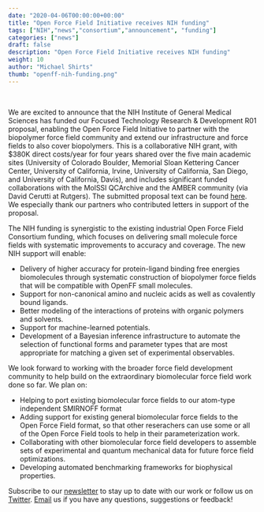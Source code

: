 ```yaml
---
date: "2020-04-06T00:00:00+00:00"
title: "Open Force Field Initiative receives NIH funding"
tags: ["NIH","news","consortium","announcement", "funding"]
categories: ["news"]
draft: false
description: "Open Force Field Initiative receives NIH funding"
weight: 10
author: "Michael Shirts"
thumb: "openff-nih-funding.png"
---
```


<br>

We are excited to announce that the NIH Institute of General Medical Sciences has funded our Focused Technology Research & Development R01 proposal, enabling the Open Force Field Initiative to partner with the biopolymer force field community and extend our infrastructure and force fields to also cover biopolymers.
This is a collaborative NIH grant, with $380K direct costs/year for four years shared over the five main academic sites (University of Colorado Boulder, Memorial Sloan Kettering Cancer Center, University of California, Irvine, University of California, San Diego, and University of California, Davis), and includes significant funded collaborations with the MolSSI QCArchive and the AMBER community (via David Cerutti at Rutgers). The submitted proposal text can be found [here](/community/news/news/seeking-nih-funding/2019-03-05-OpenFF-R01-proposal.pdf).
We especially thank our partners who contributed letters in support of the proposal.

The NIH funding is synergistic to the existing industrial Open Force Field Consortium funding, which focuses on delivering
small molecule force fields with systematic improvements to accuracy and coverage. The new NIH support will enable:

  - Delivery of higher accuracy for protein-ligand binding free energies biomolecules through systematic construction of biopolymer force fields that will be compatible with OpenFF small molecules.
  - Support for non-canonical amino and nucleic acids as well as covalently bound ligands.
  - Better modeling of the interactions of proteins with organic polymers and solvents.
  - Support for machine-learned potentials.
  - Development of a Bayesian inference infrastructure to automate the selection of functional forms and parameter types that are most appropriate for matching a given set of experimental observables.

We look forward to working with the broader force field development community to help build on the extraordinary biomolecular force field work done so far. We plan on:

  - Helping to port existing biomolecular force fields to our atom-type independent SMIRNOFF format
  - Adding support for existing general biomolecular force fields to the Open Force Field format, so that other reserachers can use some or all of the Open Force Field tools to help in their parameterization work.
  - Collaborating with other biomolecular force field developers to assemble sets of experimental and quantum mechanical data for future force field optimizations.
  - Developing automated benchmarking frameworks for biophysical properties.

Subscribe to our [newsletter](http://eepurl.com/gYuojL) to stay up to date with our work or follow us on [Twitter](https://twitter.com/openforcefield?lang=en). [Email](info@openforcefield.org) us if you have any questions, suggestions or feedback!
